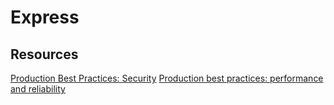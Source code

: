 # Express

## Resources
[Production Best Practices: Security](https://expressjs.com/en/advanced/best-practice-security.html#ensure-your-dependencies-are-secure)
[Production best practices: performance and reliability](https://expressjs.com/en/advanced/best-practice-performance.html)
